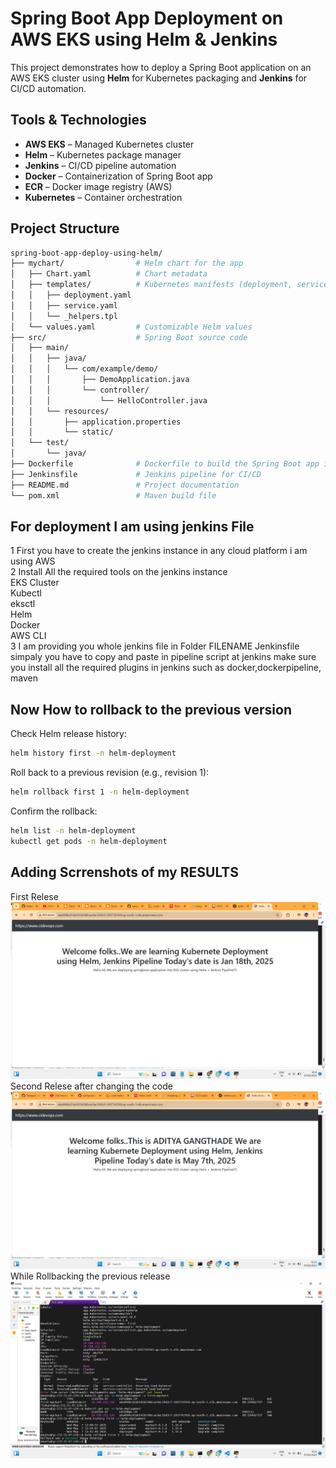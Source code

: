 #  Spring Boot App Deployment on AWS EKS using Helm & Jenkins

This project demonstrates how to deploy a Spring Boot application on an AWS EKS cluster using **Helm** for Kubernetes packaging and **Jenkins** for CI/CD automation.

##  Tools & Technologies
- **AWS EKS** – Managed Kubernetes cluster
- **Helm** – Kubernetes package manager
- **Jenkins** – CI/CD pipeline automation
- **Docker** – Containerization of Spring Boot app
- **ECR** – Docker image registry (AWS)
- **Kubernetes** – Container orchestration

##  Project Structure
   ```bash
spring-boot-app-deploy-using-helm/
├── mychart/                # Helm chart for the app
│   ├── Chart.yaml          # Chart metadata
│   ├── templates/          # Kubernetes manifests (deployment, service, etc.)
│   │   ├── deployment.yaml
│   │   ├── service.yaml
│   │   └── _helpers.tpl
│   └── values.yaml         # Customizable Helm values
├── src/                    # Spring Boot source code
│   ├── main/
│   │   ├── java/
│   │   │   └── com/example/demo/
│   │   │       ├── DemoApplication.java
│   │   │       └── controller/
│   │   │           └── HelloController.java
│   │   └── resources/
│   │       ├── application.properties
│   │       └── static/
│   └── test/
│       └── java/
├── Dockerfile              # Dockerfile to build the Spring Boot app image
├── Jenkinsfile             # Jenkins pipeline for CI/CD
├── README.md               # Project documentation
└── pom.xml                 # Maven build file
```

   
## For deployment I am using jenkins File 
1 First you have to create the jenkins instance in any cloud platform i am using AWS  
2 Install All the required tools on the jenkins instance  
   EKS Cluster  
   Kubectl  
   eksctl  
   Helm  
   Docker  
   AWS CLI  
3 I am providing you whole jenkins file in Folder FILENAME Jenkinsfile  
  simpaly you have to copy and paste in pipeline script at jenkins make sure you install all the required plugins in jenkins such as docker,dockerpipeline, maven  
## Now How to rollback to the previous version  
Check Helm release history:  
```bash
helm history first -n helm-deployment
```
Roll back to a previous revision (e.g., revision 1):  
```bash
helm rollback first 1 -n helm-deployment
```
Confirm the rollback:  
```bash
helm list -n helm-deployment
kubectl get pods -n helm-deployment
```
## Adding Scrrenshots of my RESULTS  
First Relese  
![image alt](https://github.com/aditya12-g/spring-boot-app-deploy-using-helm/blob/main/Screenshot%20(62).png?raw=true)  
Second Relese after changing the code  
![image alt](https://github.com/aditya12-g/spring-boot-app-deploy-using-helm/blob/main/Screenshot%20(63).png?raw=true)  
While Rollbacking the previous release  
![image alt](https://github.com/aditya12-g/spring-boot-app-deploy-using-helm/blob/main/Screenshot%20(61).png?raw=true)







 
